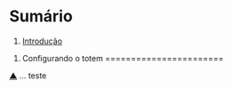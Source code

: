 <a name="summary" id="summary"></a>
Sumário
=======

1. [Introdução](#intro)


<a name="intro" id="intro"></a>
1. Configurando o totem
=======================

[▲](#summary) … teste